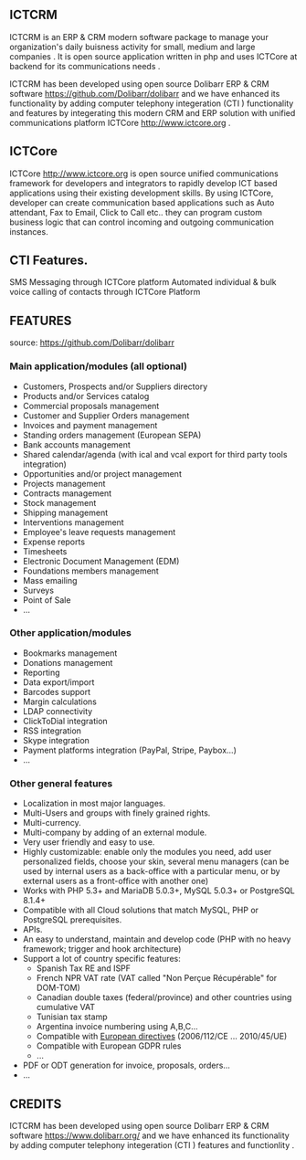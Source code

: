 ## ICTCRM

ICTCRM is an  ERP & CRM modern software package to manage your organization's daily buisness activity  for small, medium and large companies . It is open source application written in php  and uses  ICTCore at backend for its communications needs . 

ICTCRM  has been developed using open source Dolibarr ERP & CRM software https://github.com/Dolibarr/dolibarr and we have enhanced  its functionality  by  adding  computer telephony integeration (CTI ) functionality and features  by integerating  this  modern CRM and ERP solution with unified communications platform  ICTCore http://www.ictcore.org  .

## ICTCore

ICTCore http://www.ictcore.org   is open source unified communications framework for developers and integrators to rapidly develop ICT based applications using their existing development skills. By using ICTCore, developer can create communication based applications such as Auto attendant, Fax to Email, Click to Call etc.. they can program custom business logic that can control incoming and outgoing communication instances.

## CTI Features.

SMS Messaging through  ICTCore platform
Automated individual & bulk voice calling of contacts through ICTCore Platform


## FEATURES
source:  https://github.com/Dolibarr/dolibarr

### Main application/modules (all optional)

- Customers, Prospects and/or Suppliers directory
- Products and/or Services catalog
- Commercial proposals management
- Customer and Supplier Orders management
- Invoices and payment management
- Standing orders management (European SEPA)
- Bank accounts management
- Shared calendar/agenda (with ical and vcal export for third party tools integration)
- Opportunities and/or project management
- Projects management
- Contracts management
- Stock management
- Shipping management
- Interventions management
- Employee's leave requests management
- Expense reports
- Timesheets
- Electronic Document Management (EDM)
- Foundations members management
- Mass emailing
- Surveys
- Point of Sale
- …

### Other application/modules

- Bookmarks management
- Donations management
- Reporting
- Data export/import
- Barcodes support
- Margin calculations
- LDAP connectivity
- ClickToDial integration
- RSS integration
- Skype integration
- Payment platforms integration (PayPal, Stripe, Paybox...)
- …

### Other general features

- Localization in most major languages.
- Multi-Users and groups with finely grained rights.
- Multi-currency.
- Multi-company by adding of an external module.
- Very user friendly and easy to use.
- Highly customizable: enable only the modules you need, add user personalized fields, choose your skin, several menu managers (can be used by internal users as a back-office with a particular menu, or by external users as a front-office with another one)
- Works with PHP 5.3+ and MariaDB 5.0.3+, MySQL 5.0.3+ or PostgreSQL 8.1.4+
- Compatible with all Cloud solutions that match MySQL, PHP or PostgreSQL prerequisites.
- APIs.
- An easy to understand, maintain and develop code (PHP with no heavy framework; trigger and hook architecture)
- Support a lot of country specific features:
    - Spanish Tax RE and ISPF
    - French NPR VAT rate (VAT called "Non Perçue Récupérable" for DOM-TOM)
    - Canadian double taxes (federal/province) and other countries using cumulative VAT
    - Tunisian tax stamp
    - Argentina invoice numbering using A,B,C... 
    - Compatible with [European directives](http://europa.eu/legislation_summaries/taxation/l31057_en.htm) (2006/112/CE ... 2010/45/UE)
    - Compatible with European GDPR rules
    - ...
- PDF or ODT generation for invoice, proposals, orders...
- …



## CREDITS

ICTCRM  has been developed using open source Dolibarr ERP & CRM software https://www.dolibarr.org/  and we have enhanced  its functionality  by  adding  computer telephony integeration (CTI )  features and  functionlity  .



